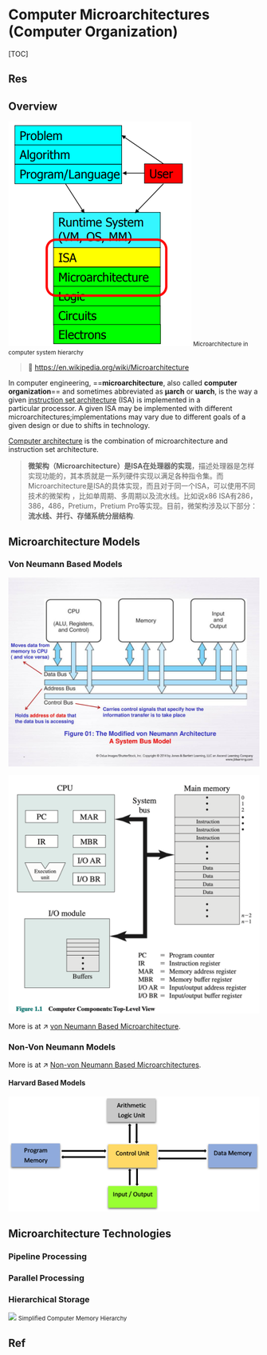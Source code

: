 # Computer Microarchitectures (Computer Organization)

[TOC]



## Res



## Overview
![](../../../../../Assets/Pics/Pasted%20image%2020230302132847.png)
<small>Microarchitecture in computer system hierarchy</small>

> 🔗 https://en.wikipedia.org/wiki/Microarchitecture

In computer engineering, ==**microarchitecture**, also called **computer organization**== and sometimes abbreviated as **µarch** or **uarch**, is the way a given [instruction set architecture](https://en.wikipedia.org/wiki/Instruction_set_architecture "Instruction set architecture") (ISA) is implemented in a particular processor. A given ISA may be implemented with different microarchitectures;implementations may vary due to different goals of a given design or due to shifts in technology.

[Computer architecture](https://en.wikipedia.org/wiki/Computer_architecture "Computer architecture") is the combination of microarchitecture and instruction set architecture.

> **微架构（Microarchitecture）是ISA在处理器的实现**，描述处理器是怎样实现功能的，其本质就是一系列硬件实现以满足各种指令集。而Microarchitecture是ISA的具体实现，而且对于同一个ISA，可以使用不同技术的微架构 ，比如单周期、多周期以及流水线。比如说x86 ISA有286，386，486，Pretium，Pretium Pro等实现。目前，微架构涉及以下部分：**流水线、并行、存储系统分层结构**.



## Microarchitecture Models
### Von Neumann Based Models
![](../../../../../Assets/Pics/Pasted%20image%2020230302132111.png)

![](../../../../../Assets/Pics/Screenshot%202023-03-02%20at%204.11.10%20PM.png)

More is at ↗ [von Neumann Based Microarchitecture](🧝🏻‍♀️%20von%20Neumann%20Based%20Microarchitecture/von%20Neumann%20Based%20Microarchitecture.md).


### Non-Von Neumann Models
More is at ↗ [Non-von Neumann Based Microarchitectures](🤵%20Non-von%20Neumann%20Based%20Microarchitectures/Non-von%20Neumann%20Based%20Microarchitectures.md).


#### Harvard Based Models
![](../../../../../Assets/Pics/Pasted%20image%2020230302132344.png)



## Microarchitecture Technologies
### Pipeline Processing


### Parallel Processing


### Hierarchical Storage 
![](../../../../../../Assets/Pics/Pasted%20image%2020230301122408.png)
<small>Simplified Computer Memory Hierarchy </small>



## Ref
[漫谈计算机架构]: https://segmentfault.com/a/1190000014885126
[Microarchitecture]: https://en.wikipedia.org/wiki/Microarchitecture#See_also
[Flynn's Taxonomy]: https://en.wikipedia.org/wiki/Flynn%27s_taxonomy